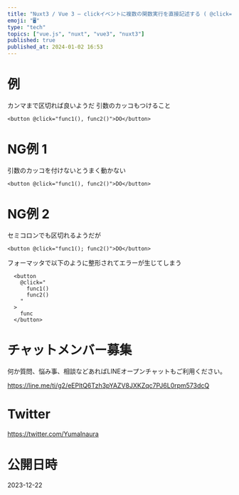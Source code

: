 ```yaml
---
title: "Nuxt3 / Vue 3 – clickイベントに複数の関数実行を直接記述する ( @click=\"func1(), func2() \" "
emoji: "🖥"
type: "tech"
topics: ["vue.js", "nuxt", "vue3", "nuxt3"]
published: true
published_at: 2024-01-02 16:53
---
```


# 例

カンマまで区切れば良いようだ
引数のカッコもつけること

```vue
<button @click="func1(), func2()">DO</button>
```

# NG例 1

引数のカッコを付けないとうまく動かない

```vue
<button @click="func1(), func2()">DO</button>
```

# NG例 2

セミコロンでも区切れるようだが

```vue
<button @click="func1(); func2()">DO</button>
```

フォーマッタで以下のように整形されてエラーが生じてしまう

```vue
  <button
    @click="
      func1()
      func2()
    "
  >
    func
  </button>
```

# チャットメンバー募集


何か質問、悩み事、相談などあればLINEオープンチャットもご利用ください。

https://line.me/ti/g2/eEPltQ6Tzh3pYAZV8JXKZqc7PJ6L0rpm573dcQ


# Twitter

https://twitter.com/YumaInaura


# 公開日時

2023-12-22
